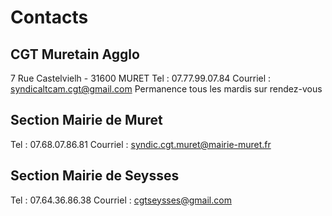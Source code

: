 # Contacts

## CGT Muretain Agglo 
7 Rue Castelvielh - 31600 MURET
Tel : 07.77.99.07.84
Courriel : syndicaltcam.cgt@gmail.com
Permanence tous les mardis sur rendez-vous

## Section Mairie de Muret
Tel : 07.68.07.86.81
Courriel : syndic.cgt.muret@mairie-muret.fr

## Section Mairie de Seysses
Tel : 07.64.36.86.38
Courriel : cgtseysses@gmail.com

